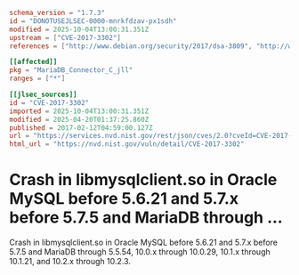 ```toml
schema_version = "1.7.3"
id = "DONOTUSEJLSEC-0000-mnrkfdzav-px1sdh"
modified = 2025-10-04T13:00:31.351Z
upstream = ["CVE-2017-3302"]
references = ["http://www.debian.org/security/2017/dsa-3809", "http://www.debian.org/security/2017/dsa-3834", "http://www.openwall.com/lists/oss-security/2017/02/11/11", "http://www.oracle.com/technetwork/security-advisory/cpuapr2017-3236618.html", "http://www.securityfocus.com/bid/96162", "http://www.securitytracker.com/id/1038287", "https://access.redhat.com/errata/RHSA-2017:2192", "https://access.redhat.com/errata/RHSA-2017:2787", "https://access.redhat.com/errata/RHSA-2018:0279", "https://access.redhat.com/errata/RHSA-2018:0574", "http://www.debian.org/security/2017/dsa-3809", "http://www.debian.org/security/2017/dsa-3834", "http://www.openwall.com/lists/oss-security/2017/02/11/11", "http://www.oracle.com/technetwork/security-advisory/cpuapr2017-3236618.html", "http://www.securityfocus.com/bid/96162", "http://www.securitytracker.com/id/1038287", "https://access.redhat.com/errata/RHSA-2017:2192", "https://access.redhat.com/errata/RHSA-2017:2787", "https://access.redhat.com/errata/RHSA-2018:0279", "https://access.redhat.com/errata/RHSA-2018:0574"]

[[affected]]
pkg = "MariaDB_Connector_C_jll"
ranges = ["*"]

[[jlsec_sources]]
id = "CVE-2017-3302"
imported = 2025-10-04T13:00:31.351Z
modified = 2025-04-20T01:37:25.860Z
published = 2017-02-12T04:59:00.127Z
url = "https://services.nvd.nist.gov/rest/json/cves/2.0?cveId=CVE-2017-3302"
html_url = "https://nvd.nist.gov/vuln/detail/CVE-2017-3302"
```

# Crash in libmysqlclient.so in Oracle MySQL before 5.6.21 and 5.7.x before 5.7.5 and MariaDB through ...

Crash in libmysqlclient.so in Oracle MySQL before 5.6.21 and 5.7.x before 5.7.5 and MariaDB through 5.5.54, 10.0.x through 10.0.29, 10.1.x through 10.1.21, and 10.2.x through 10.2.3.

